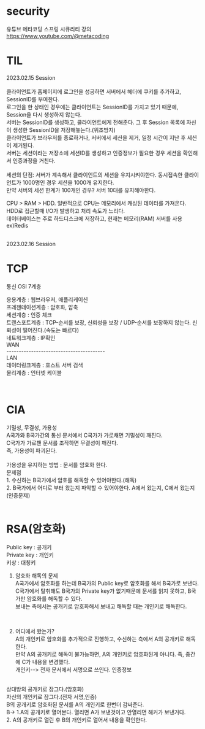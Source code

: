 # security

유튜브 메타코딩 스프링 시큐리티 강의 <br/>
https://www.youtube.com/@metacoding

<h1>TIL</h1>

2023.02.15 Session<br/>
<br/>
클라이언트가 홈페이지에 로그인을 성공하면 서버에서 헤더에 쿠키를 추가하고, SessionID를 부여한다. <br/>
로그인을 한 상태인 경우에는 클라이언트는 SessionID를 가지고 있기 때문에, Session을 다시 생성하지 않는다.<br/>
서버는 SessionID를 생성하고, 클라이언트에게 전해준다. 그 후 Session 목록에 자신이 생성한 SessionID을 저장해놓는다.(위조방지)<br/>
클라이언트가 브라우저를 종료하거나, 서버에서 세션을 제거, 일정 시간이 지난 후 세션이 제거된다. <br/>
서버는 세션이라는 저장소에 세션ID를 생성하고 인증정보가 필요한 경우 세션을 확인해서 인증과정을 거친다.<br/>
<br/>
세션의 단점: 서버가 계속해서 클라이언트의 세션을 유지시켜야한다. 동시접속한 클라이언트가 1000명인 경우 세션을 1000개 유지한다. <br/>
만약 서버의 세션 한계가 100개인 경우? 서버 10대를 유지해야한다. <br/>

CPU > RAM > HDD. 일반적으로 CPU는 메모리에서 캐싱된 데이터를 가져온다. HDD로 접근할때 I/O가 발생하고 처리 속도가 느리다.<br/>
데이터베이스는 주로 하드디스크에 저장하고, 현재는 메모리(RAM) 서버를 사용 ex)Redis <br/>
<br/>

2023.02.16 Session<br/>
<h1>TCP</h1>
통신 OSI 7계층<br/>

응용계층 : 웹브라우저, 애플리케이션<br/>
프레젠테이션계층 : 암호화, 압축<br/>
세션계층 : 인증 체크<br/>
트랜스포트계층 : TCP-순서를 보장, 신뢰성을 보장 / UDP-순서를 보장하지 않는다. 신뢰성이 떨어진다.(속도는 빠르다)<br/>
네트워크계층 : IP확인<br/>
WAN<br/>
----------------------------------------<br/>
LAN<br/>
데이터링크계층 : 호스트 서버 검색<br/>
물리계층 : 인터넷 케이블<br/>

<br/>

<h1>CIA</h1>
기밀성, 무결성, 가용성<br/>
A국가와 B국가간의 통신 문서에서 C국가가 가로채면 기밀성이 깨진다.  <br/>
C국가가 가로챈 문서를 조작하면 무결성이 깨진다. <br/>
즉, 가용성이 파괴된다.<br/>
<br/>
가용성을 유지하는 방법 : 문서를 암호화 한다. <br/>
문제점 <br/>
1. 수신하는 B국가에서 암호를 해독할 수 있어야한다.(해독)<br/>
2. B국가에서 어디로 부터 왔는지 파악할 수 있어야한다. A에서 왔는지, C에서 왔는지 (인증문제)<br/>
<br/>
<h1>RSA(암호화)</h1>
Public key : 공개키  <br/>
Private key : 개인키 <br/>
키상 : 대칭키 <br/>

1. 암호화 해독의 문제 <br/>
A국가에서 암호화를 하는데 B국가의 Public key로 암호화를 해서 B국가로 보낸다. <br/>
C국가에서 탈취해도 B국가의 Private key가 없기때문에 문서를 읽지 못하고, B국가만 암호화를 해독할 수 있다.<br/>
보내는 측에서는 공개키로 암호화해서 보내고 해독할 때는 개인키로 해독한다.<br/>

<br/>

2. 어디에서 왔는가? <br/>
A의 개인키로 암호화를 추가적으로 진행하고, 수신하는 측에서 A의 공개키로 해독한다. <br/>
만약 A의 공개키로 해독이 불가능하면, A의 개인키로 암호화된게 아니다. 즉, 중간에 C가 내용을 변경했다. <br/>
개인키--> 전자 문서에서 서명으로 쓰인다. 인증정보 <br/>
<br/>
상대방의 공개키로 잠그다.(암호화) <br/>
자신의 개인키로 잠그다.(전자 서명,인증) <br/>
B의 공개키로 암호화된 문서를 A의 개인키로 한번더 감싸준다. <br/>
B-> 1.A의 공개키로 열어본다. 열리면 A가 보낸것이고 안열리면 해커가 보낸거다.<br/>
2. A의 공개키로 열린 후 B의 개인키로 열어서 내용을 확인한다. <br/>
<br/>


